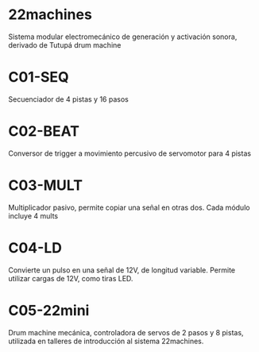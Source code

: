 # 22machines
Sistema modular electromecánico de generación y activación sonora, derivado de Tutupá drum machine

# C01-SEQ

  Secuenciador de 4 pistas y 16 pasos
  
# C02-BEAT

  Conversor de trigger a movimiento percusivo de servomotor para 4 pistas
  
# C03-MULT

  Multiplicador pasivo, permite copiar una señal en otras dos. Cada módulo incluye 4 mults
  
# C04-LD

  Convierte un pulso en una señal de 12V, de longitud variable. Permite utilizar cargas de 12V, como tiras LED.
  
# C05-22mini

  Drum machine mecánica, controladora de servos de 2 pasos y 8 pistas,  utilizada en talleres de introducción al sistema 22machines.
